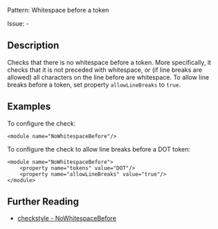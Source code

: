Pattern: Whitespace before a token

Issue: -

## Description

Checks that there is no whitespace before a token. More specifically, it checks that it is not preceded with whitespace, or (if line breaks are allowed) all characters on the line before are whitespace. To allow line breaks before a token, set property `allowLineBreaks` to `true`. 

## Examples

To configure the check: 
    
    
    <module name="NoWhitespaceBefore"/>
            

To configure the check to allow line breaks before a DOT token: 
    
    
    <module name="NoWhitespaceBefore">
        <property name="tokens" value="DOT"/>
        <property name="allowLineBreaks" value="true"/>
    </module>

## Further Reading

* [checkstyle - NoWhitespaceBefore](http://checkstyle.sourceforge.net/config_whitespace.html#NoWhitespaceBefore)